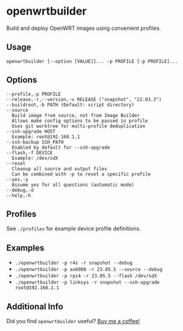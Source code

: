 # openwrtbuilder

Build and deploy OpenWRT images using convenient profiles.

## Usage

`openwrtbuilder [--option [VALUE]]... -p PROFILE [-p PROFILE]...`

## Options

```(text)
--profile,-p PROFILE
--release,-r,--version,-v RELEASE ("snapshot", "22.03.3")
--buildroot,-b PATH (Default: script directory)
--source
  Build image from source, not from Image Builder
  Allows make config options to be passed in profile
  Uses git worktree for multi-profile deduplication
--ssh-upgrade HOST
  Example: root@192.168.1.1
--ssh-backup SSH_PATH
  Enabled by default for --ssh-upgrade
--flash,-f DEVICE
  Example: /dev/sdX
--reset
  Cleanup all source and output files
  Can be combined with -p to reset a specific profile
--yes,-y
  Assume yes for all questions (automatic mode)
--debug,-d
--help,-h
```

## Profiles

See `./profiles` for example device profile definitions.

## Examples

* `./openwrtbuilder -p r4s -r snapshot --debug`
* `./openwrtbuilder -p ax6000 -r 23.05.5 --source --debug`
* `./openwrtbuilder -p rpi4 -r 23.05.5 --flash /dev/sdX`
* `./openwrtbuilder -p linksys -r snapshot --ssh-upgrade root@192.168.1.1`

## Additional Info

Did you find `openwrtbuilder` useful? [Buy me a coffee!](https://paypal.me/bryanroessler)

